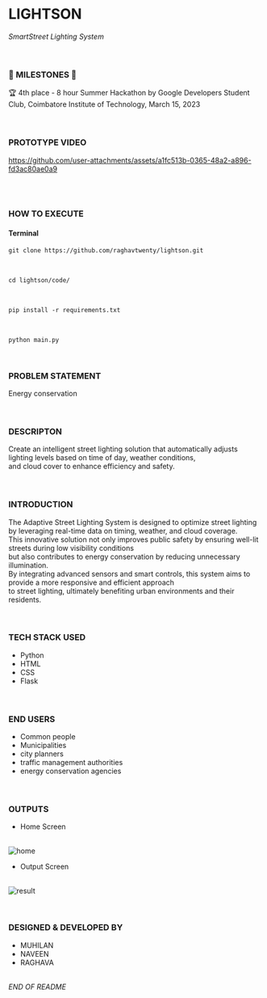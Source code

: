 # LIGHTSON
_SmartStreet Lighting System_
<br><br><br>


### 🌟 MILESTONES 🌟
🏆 4th place - 8 hour Summer Hackathon by Google Developers Student Club, Coimbatore Institute of Technology, March 15, 2023
<br><br><br>


### PROTOTYPE VIDEO
https://github.com/user-attachments/assets/a1fc513b-0365-48a2-a896-fd3ac80ae0a9


<br><br>

### HOW TO EXECUTE

#### Terminal
```
git clone https://github.com/raghavtwenty/lightson.git
```
<br>

```
cd lightson/code/
```
<br>

```
pip install -r requirements.txt
```
<br>

```
python main.py
```
<br>

### PROBLEM STATEMENT
Energy conservation 
<br><br><br>


### DESCRIPTON
Create an intelligent street lighting solution that automatically adjusts lighting levels based on time of day, weather conditions, <br>
and cloud cover to enhance efficiency and safety.
<br><br><br>


### INTRODUCTION
The Adaptive Street Lighting System is designed to optimize street lighting by leveraging real-time data on timing, weather, and cloud coverage. <br>
This innovative solution not only improves public safety by ensuring well-lit streets during low visibility conditions <br>
but also contributes to energy conservation by reducing unnecessary illumination. <br>
By integrating advanced sensors and smart controls, this system aims to provide a more responsive and efficient approach <br>
to street lighting, ultimately benefiting urban environments and their residents.
<br><br><br>


### TECH STACK USED
- Python
- HTML
- CSS
- Flask
<br><br><br>


### END USERS

- Common people
- Municipalities
- city planners
- traffic management authorities
- energy conservation agencies
<br><br><br>


### OUTPUTS

- Home Screen <br><br>

![home](https://github.com/user-attachments/assets/c185ce36-640e-45a0-a1fd-8d5c8f67998d)

- Output Screen <br><br>

![result](https://github.com/user-attachments/assets/3f32ae79-79a4-405d-be9f-8b67f752d3c6)

<br>

### DESIGNED & DEVELOPED BY
- MUHILAN
- NAVEEN
- RAGHAVA
<br><br>


_END OF README_

